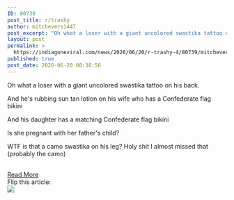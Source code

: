 ```yaml
---
ID: 80739
post_title: r/trashy
author: mitchevers1447
post_excerpt: "Oh what a loser with a giant uncolored swastika tattoo on his back.And he's rubbing sun tan lotion on his wife who has a Confederate flag bikiniAnd his daughter has a matching Confederate flag bikiniIs she pregnant with her father's child?WTF is that a camo swastika on his leg? Holy shit I almost missed that&hellip;"
layout: post
permalink: >
  https://indiagoneviral.com/news/2020/06/20/r-trashy-4/80739/mitchevers1447/
published: true
post_date: 2020-06-20 08:38:56
---
```

<div data-test-id="comment"><div theme="[object Object]"><p>Oh what a loser with a giant uncolored swastika tattoo on his back.</p><p>And he's rubbing sun tan lotion on his wife who has a Confederate flag bikini</p><p>And his daughter has a matching Confederate flag bikini</p><p>Is she pregnant with her father's child?</p><p>WTF is that a camo swastika on his leg?  Holy shit I almost missed that (probably the camo)</p></div></div><br/><a href="https://www.reddit.com/r/trashy/comments/hcb0rn/no_comment/" class="button purchase" rel="nofollow noopener noreferrer" target="_blank">Read More</a></br> Flip this article: </br><a data-flip-widget="shareflip" href="https://flipboard.com"><img src="https://cdn.flipboard.com/badges/flipboard_mrsw.png" /></a><script src="https://cdn.flipboard.com/web/buttons/js/flbuttons.min.js" type="text/javascript"></script>
